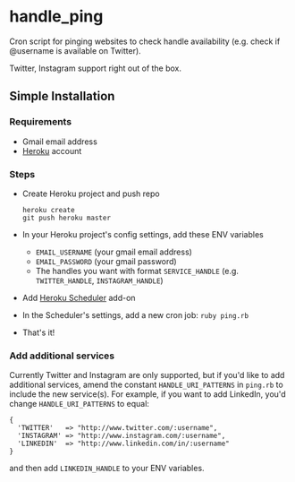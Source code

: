 # handle_ping
Cron script for pinging websites to check handle availability (e.g. check if @username is available on Twitter).

Twitter, Instagram support right out of the box.

## Simple Installation
### Requirements
- Gmail email address
- [Heroku](https://heroku.com) account

### Steps
- Create Heroku project and push repo

   ```
   heroku create
   git push heroku master
   ```
- In your Heroku project's config settings, add these ENV variables

  - `EMAIL_USERNAME` (your gmail email address)
  - `EMAIL_PASSWORD` (your gmail password)
  - The handles you want with format `SERVICE_HANDLE` (e.g. `TWITTER_HANDLE`, `INSTAGRAM_HANDLE`)
  
- Add [Heroku Scheduler](https://elements.heroku.com/addons/scheduler) add-on
- In the Scheduler's settings, add a new cron job: `ruby ping.rb`
- That's it!

### Add additional services
Currently Twitter and Instagram are only supported, but if you'd like to add additional services, amend the constant `HANDLE_URI_PATTERNS` in `ping.rb` to include the new service(s). For example, if you want to add LinkedIn, you'd change `HANDLE_URI_PATTERNS` to equal:

```
{
  'TWITTER'   => "http://www.twitter.com/:username",
  'INSTAGRAM' => "http://www.instagram.com/:username",
  'LINKEDIN'  => "http://www.linkedin.com/in/:username"
}
```

and then add `LINKEDIN_HANDLE` to your ENV variables.
